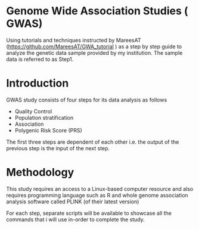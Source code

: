# Genome Wide Association Studies ( GWAS)

Using tutorials and techniques instructed by MareesAT (https://github.com/MareesAT/GWA_tutorial ) as a step by step guide to analyze the genetic data sample provided by my institution. The sample data is referred to as Step1.

# Introduction 
GWAS study consists of four steps for its data analysis as follows
- Quality Control
- Population stratification
- Association
- Polygenic Risk Score (PRS)

The first three steps are dependent of each other i.e. the output of the previous step is the input of the next step.

# Methodology
This study requires an access to a Linux-based computer resource and also requires programming language such as R and whole genome association analysis software called PLINK (of their latest version)

For each step, separate scripts will be available to showcase all the commands that i will use in-order to complete the study.


